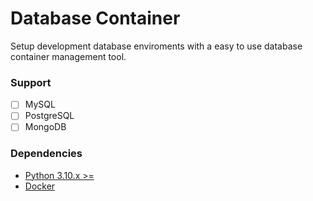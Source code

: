 # Database Container

Setup development database enviroments with a easy to use database container management tool.

### Support

- [ ] MySQL
- [ ] PostgreSQL
- [ ] MongoDB

### Dependencies

- [Python 3.10.x >=](https://www.python.org/)
- [Docker](https://www.docker.com/)
